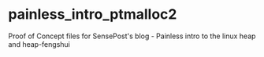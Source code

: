 # painless_intro_ptmalloc2
Proof of Concept files for SensePost's blog - Painless intro to the linux heap and heap-fengshui
